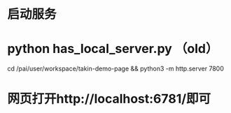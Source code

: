 # 启动服务
# python has_local_server.py （old）
cd /pai/user/workspace/takin-demo-page && python3 -m http.server 7800

# 网页打开http://localhost:6781/即可

